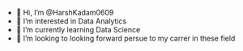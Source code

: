 - 👋 Hi, I’m @HarshKadam0609
- 👀 I’m interested in Data Analytics
- 🌱 I’m currently learning Data Science
- 💞️ I’m looking to looking forward persue to my carrer in these field
  

<!---
HarshKadam0609/HarshKadam0609 is a ✨ special ✨ repository because its `README.md` (this file) appears on your GitHub profile.
You can click the Preview link to take a look at your changes.
--->
